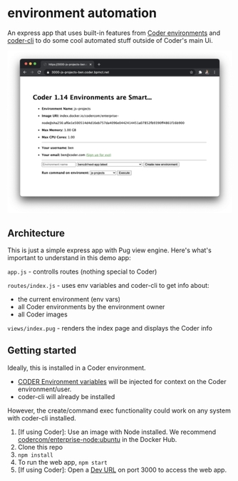 # environment automation

An express app that uses built-in features from [Coder environments](https://coder.com/docs/environments) and [coder-cli](https://github.com/cdr/coder-cli) to do some cool automated stuff outside of Coder's main Ui.

![Web app screenshot](screenshot.png)

## Architecture

This is just a simple express app with Pug view engine. Here's what's important to understand in this demo app:

`app.js` - controlls routes (nothing special to Coder)

`routes/index.js` - uses env variables and coder-cli to get info about:
- the current environment (env vars)
- all Coder environments by the environment owner
- all Coder images

`views/index.pug` - renders the index page and displays the Coder info

## Getting started

Ideally, this is installed in a Coder environment.
- [CODER Environment variables](https://help.coder.com/hc/en-us/articles/360059484653-Working-with-CODER-Environment-Variables) will be injected for context on the Coder environment/user.
- coder-cli will already be installed

However, the create/command exec functionality could work on any system with coder-cli installed.

1. [If using Coder]: Use an image with Node installed. We recommend [codercom/enterprise-node:ubuntu](https://hub.docker.com/r/codercom/enterprise-node) in the Docker Hub.
2. Clone this repo
3. `npm install`
4. To run the web app, `npm start`
5. [If using Coder]: Open a [Dev URL](https://coder.com/docs/environments/devurls) on port 3000 to access the web app.